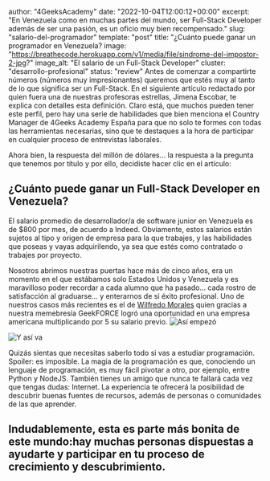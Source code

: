 author: "4GeeksAcademy"
date: "2022-10-04T12:00:12+00:00"
excerpt: "En Venezuela como en muchas partes del mundo, ser Full-Stack Developer además de ser una pasión, es un oficio muy bien recompensado."
slug: "salario-del-programador"
template: "post"
title: "¿Cuánto puede ganar un programador en Venezuela?
image: "https://breathecode.herokuapp.com/v1/media/file/sindrome-del-impostor-2-jpg?"
image_alt: "El salario de un Full-Stack Developer"
cluster: "desarrollo-profesional"
status: "review"
Antes de comenzar a compartirte números (números muy impresionantes) queremos que estés muy al tanto de lo que significa ser un Full-Stack. 
En el siguiente artículo redactado por quien fuera una de nuestras profesoras estrellas, Jimena Escobar, te explica con detalles esta definición. 
Claro está, que muchos pueden tener este perfil, pero hay una serie de habilidades que bien menciona el Country Manager de 4Geeks Academy España para que 
no solo te formes con todas las herramientas necesarias, sino que te destaques a la hora de participar en cualquier proceso de entrevistas laborales.

Ahora bien, la respuesta del millón de dólares... la respuesta a la pregunta que tenemos por título y por ello, decidiste hacer clic en el artículo: 
## ¿Cuánto puede ganar un Full-Stack Developer en Venezuela? 
El salario promedio de desarrollador/a de software junior en Venezuela es de $800 por mes, de acuerdo a Indeed.  Obviamente, estos salarios están sujetos al tipo y 
origen de empresa para la que trabajes, y las habilidades que poseas y vayas adquiriIendo, ya sea que estés como contratado o trabajes por proyecto. 

Nosotros abrimos nuestras puertas hace más de cinco años, era un momento en el que estábamos solo Estados Unidos y Venezuela y es maravilloso poder recordar a cada 
alumno que ha pasado… cada rostro de satisfacción al graduarse… y enterarnos de si éxito profesional. Uno de nuestros casos más recientes es el de [Wilfredo Morales](https://www.linkedin.com/in/wiljmorales/)
quien gracias a nuestra memebresía GeekFORCE logró una oportunidad en una empresa americana multiplicando por 5 su salario previo. 
 ![Así empezó](https://breathecode.herokuapp.com/v1/media/file/wilfredo-morales-jpg)
 
 
  ![Y así va](https://storage.googleapis.com/media-breathecode/435eb49b69350e08fc4c99f3283c439728b0a3ced95bb69d14703b805f17dd08)
  
   
Quizás sientas que necesitas saberlo todo si vas a estudiar programación. Spoiler: es imposible.  La magia de la programación es que, conociendo un lenguaje de programación, 
es muy fácil pivotar a otro, por ejemplo, entre Python y NodeJS. También tienes un amigo que nunca te fallará cada vez que tengas dudas: Internet. La experiencia te ofrecerá 
la posibilidad de descubrir buenas fuentes de recursos, además de personas o comunidades de las que aprender.

## Indudablemente, esta es parte más bonita de este mundo:hay muchas personas dispuestas a ayudarte y participar en tu proceso de crecimiento y descubrimiento. 




